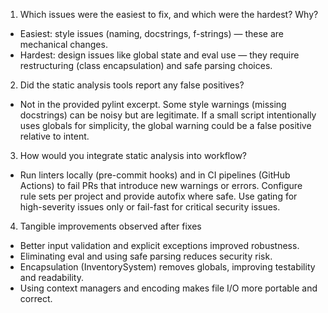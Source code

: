 1. Which issues were the easiest to fix, and which were the hardest? Why?
- Easiest: style issues (naming, docstrings, f-strings) — these are mechanical changes.
- Hardest: design issues like global state and eval use — they require restructuring (class encapsulation) and safe parsing choices.

2. Did the static analysis tools report any false positives?
- Not in the provided pylint excerpt. Some style warnings (missing docstrings) can be noisy but are legitimate. If a small script intentionally uses globals for simplicity, the global warning could be a false positive relative to intent.

3. How would you integrate static analysis into workflow?
- Run linters locally (pre-commit hooks) and in CI pipelines (GitHub Actions) to fail PRs that introduce new warnings or errors. Configure rule sets per project and provide autofix where safe. Use gating for high-severity issues only or fail-fast for critical security issues.

4. Tangible improvements observed after fixes
- Better input validation and explicit exceptions improved robustness.
- Eliminating eval and using safe parsing reduces security risk.
- Encapsulation (InventorySystem) removes globals, improving testability and readability.
- Using context managers and encoding makes file I/O more portable and correct.